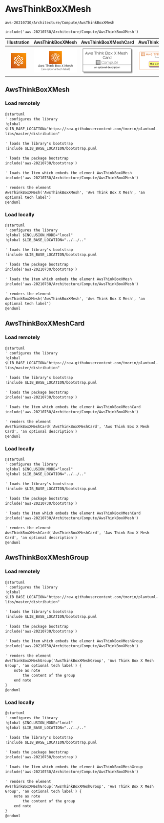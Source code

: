 # AwsThinkBoxXMesh


```text
aws-20210730/Architecture/Compute/AwsThinkBoxXMesh
```

```text
include('aws-20210730/Architecture/Compute/AwsThinkBoxXMesh')
```



| Illustration | AwsThinkBoxXMesh | AwsThinkBoxXMeshCard | AwsThinkBoxXMeshGroup |
| :---: | :---: | :---: | :---: |
| ![illustration for Illustration](../../../aws-20210730/Architecture/Compute/AwsThinkBoxXMesh.png) | ![illustration for AwsThinkBoxXMesh](../../../aws-20210730/Architecture/Compute/AwsThinkBoxXMesh.Local.png) | ![illustration for AwsThinkBoxXMeshCard](../../../aws-20210730/Architecture/Compute/AwsThinkBoxXMeshCard.Local.png) | ![illustration for AwsThinkBoxXMeshGroup](../../../aws-20210730/Architecture/Compute/AwsThinkBoxXMeshGroup.Local.png) |




## AwsThinkBoxXMesh

### Load remotely
```plantuml
@startuml
' configures the library
!global $LIB_BASE_LOCATION="https://raw.githubusercontent.com/tmorin/plantuml-libs/master/distribution"

' loads the library's bootstrap
!include $LIB_BASE_LOCATION/bootstrap.puml

' loads the package bootstrap
include('aws-20210730/bootstrap')

' loads the Item which embeds the element AwsThinkBoxXMesh
include('aws-20210730/Architecture/Compute/AwsThinkBoxXMesh')

' renders the element
AwsThinkBoxXMesh('AwsThinkBoxXMesh', 'Aws Think Box X Mesh', 'an optional tech label')
@enduml
```

### Load locally
```plantuml
@startuml
' configures the library
!global $INCLUSION_MODE="local"
!global $LIB_BASE_LOCATION="../../.."

' loads the library's bootstrap
!include $LIB_BASE_LOCATION/bootstrap.puml

' loads the package bootstrap
include('aws-20210730/bootstrap')

' loads the Item which embeds the element AwsThinkBoxXMesh
include('aws-20210730/Architecture/Compute/AwsThinkBoxXMesh')

' renders the element
AwsThinkBoxXMesh('AwsThinkBoxXMesh', 'Aws Think Box X Mesh', 'an optional tech label')
@enduml
```

## AwsThinkBoxXMeshCard

### Load remotely
```plantuml
@startuml
' configures the library
!global $LIB_BASE_LOCATION="https://raw.githubusercontent.com/tmorin/plantuml-libs/master/distribution"

' loads the library's bootstrap
!include $LIB_BASE_LOCATION/bootstrap.puml

' loads the package bootstrap
include('aws-20210730/bootstrap')

' loads the Item which embeds the element AwsThinkBoxXMeshCard
include('aws-20210730/Architecture/Compute/AwsThinkBoxXMesh')

' renders the element
AwsThinkBoxXMeshCard('AwsThinkBoxXMeshCard', 'Aws Think Box X Mesh Card', 'an optional description')
@enduml
```

### Load locally
```plantuml
@startuml
' configures the library
!global $INCLUSION_MODE="local"
!global $LIB_BASE_LOCATION="../../.."

' loads the library's bootstrap
!include $LIB_BASE_LOCATION/bootstrap.puml

' loads the package bootstrap
include('aws-20210730/bootstrap')

' loads the Item which embeds the element AwsThinkBoxXMeshCard
include('aws-20210730/Architecture/Compute/AwsThinkBoxXMesh')

' renders the element
AwsThinkBoxXMeshCard('AwsThinkBoxXMeshCard', 'Aws Think Box X Mesh Card', 'an optional description')
@enduml
```

## AwsThinkBoxXMeshGroup

### Load remotely
```plantuml
@startuml
' configures the library
!global $LIB_BASE_LOCATION="https://raw.githubusercontent.com/tmorin/plantuml-libs/master/distribution"

' loads the library's bootstrap
!include $LIB_BASE_LOCATION/bootstrap.puml

' loads the package bootstrap
include('aws-20210730/bootstrap')

' loads the Item which embeds the element AwsThinkBoxXMeshGroup
include('aws-20210730/Architecture/Compute/AwsThinkBoxXMesh')

' renders the element
AwsThinkBoxXMeshGroup('AwsThinkBoxXMeshGroup', 'Aws Think Box X Mesh Group', 'an optional tech label') {
    note as note
        the content of the group
    end note
}
@enduml
```

### Load locally
```plantuml
@startuml
' configures the library
!global $INCLUSION_MODE="local"
!global $LIB_BASE_LOCATION="../../.."

' loads the library's bootstrap
!include $LIB_BASE_LOCATION/bootstrap.puml

' loads the package bootstrap
include('aws-20210730/bootstrap')

' loads the Item which embeds the element AwsThinkBoxXMeshGroup
include('aws-20210730/Architecture/Compute/AwsThinkBoxXMesh')

' renders the element
AwsThinkBoxXMeshGroup('AwsThinkBoxXMeshGroup', 'Aws Think Box X Mesh Group', 'an optional tech label') {
    note as note
        the content of the group
    end note
}
@enduml
```

